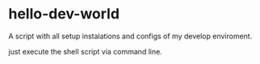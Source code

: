 # hello-dev-world
A script with all setup instalations and configs of my develop enviroment.

just execute the shell script via command line.
